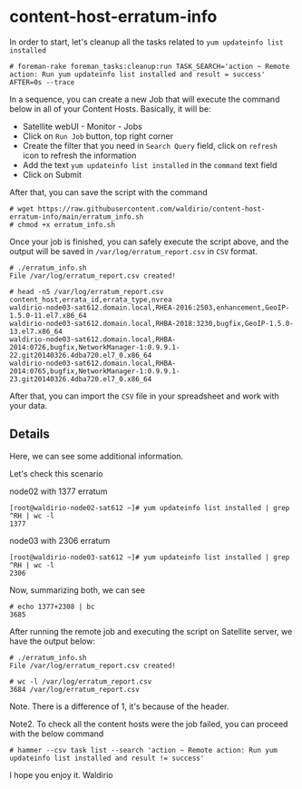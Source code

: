 # content-host-erratum-info


In order to start, let's cleanup all the tasks related to `yum updateinfo list installed`
```
# foreman-rake foreman_tasks:cleanup:run TASK_SEARCH='action ~ Remote action: Run yum updateinfo list installed and result = success' AFTER=0s --trace
```

In a sequence, you can create a new Job that will execute the command below in all of your Content Hosts. Basically, it will be:

* Satellite webUI - Monitor - Jobs
* Click on `Run Job` button, top right corner
* Create the filter that you need in `Search Query` field, click on `refresh` icon to refresh the information
* Add the text `yum updateinfo list installed` in the `command` text field
* Click on Submit


After that, you can save the script with the command
```
# wget https://raw.githubusercontent.com/waldirio/content-host-erratum-info/main/erratum_info.sh
# chmod +x erratum_info.sh
```

Once your job is finished, you can safely execute the script above, and the output will be saved in `/var/log/erratum_report.csv` in `CSV` format.

```
# ./erratum_info.sh 
File /var/log/erratum_report.csv created!

# head -n5 /var/log/erratum_report.csv 
content_host,errata_id,errata_type,nvrea
waldirio-node03-sat612.domain.local,RHEA-2016:2503,enhancement,GeoIP-1.5.0-11.el7.x86_64
waldirio-node03-sat612.domain.local,RHBA-2018:3230,bugfix,GeoIP-1.5.0-13.el7.x86_64
waldirio-node03-sat612.domain.local,RHBA-2014:0726,bugfix,NetworkManager-1:0.9.9.1-22.git20140326.4dba720.el7_0.x86_64
waldirio-node03-sat612.domain.local,RHBA-2014:0765,bugfix,NetworkManager-1:0.9.9.1-23.git20140326.4dba720.el7_0.x86_64
```

After that, you can import the `CSV` file in your spreadsheet and work with your data.


## Details

Here, we can see some additional information.

Let's check this scenario

node02 with 1377 erratum
```
[root@waldirio-node02-sat612 ~]# yum updateinfo list installed | grep ^RH | wc -l
1377
```
node03 with 2306 erratum
```
[root@waldirio-node03-sat612 ~]# yum updateinfo list installed | grep ^RH | wc -l
2306
```
Now, summarizing both, we can see
```
# echo 1377+2308 | bc
3685
```

After running the remote job and executing the script on Satellite server, we have the output below:
```
# ./erratum_info.sh 
File /var/log/erratum_report.csv created!

# wc -l /var/log/erratum_report.csv 
3684 /var/log/erratum_report.csv
```

Note. There is a difference of 1, it's because of the header.

Note2. To check all the content hosts were the job failed, you can proceed with the below command
```
# hammer --csv task list --search 'action ~ Remote action: Run yum updateinfo list installed and result != success'
```


I hope you enjoy it.
Waldirio